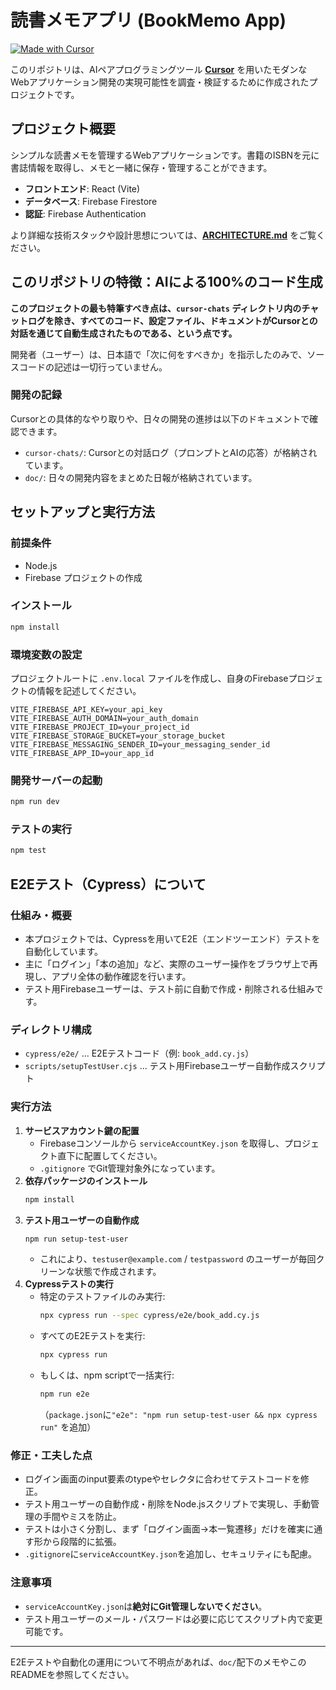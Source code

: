 # 読書メモアプリ (BookMemo App)

[![Made with Cursor](https://img.shields.io/badge/Made%20with-Cursor-blue.svg)](https://cursor.sh)

このリポジトリは、AIペアプログラミングツール **[Cursor](https://cursor.sh)** を用いたモダンなWebアプリケーション開発の実現可能性を調査・検証するために作成されたプロジェクトです。

## プロジェクト概要

シンプルな読書メモを管理するWebアプリケーションです。書籍のISBNを元に書誌情報を取得し、メモと一緒に保存・管理することができます。

*   **フロントエンド**: React (Vite)
*   **データベース**: Firebase Firestore
*   **認証**: Firebase Authentication

より詳細な技術スタックや設計思想については、[**ARCHITECTURE.md**](./ARCHITECTURE.md) をご覧ください。

## このリポジトリの特徴：AIによる100%のコード生成

**このプロジェクトの最も特筆すべき点は、`cursor-chats` ディレクトリ内のチャットログを除き、すべてのコード、設定ファイル、ドキュメントがCursorとの対話を通じて自動生成されたものである、という点です。**

開発者（ユーザー）は、日本語で「次に何をすべきか」を指示したのみで、ソースコードの記述は一切行っていません。

### 開発の記録

Cursorとの具体的なやり取りや、日々の開発の進捗は以下のドキュメントで確認できます。

*   `cursor-chats/`: Cursorとの対話ログ（プロンプトとAIの応答）が格納されています。
*   `doc/`: 日々の開発内容をまとめた日報が格納されています。

## セットアップと実行方法

### 前提条件

*   Node.js
*   Firebase プロジェクトの作成

### インストール

```bash
npm install
```

### 環境変数の設定

プロジェクトルートに `.env.local` ファイルを作成し、自身のFirebaseプロジェクトの情報を記述してください。

```
VITE_FIREBASE_API_KEY=your_api_key
VITE_FIREBASE_AUTH_DOMAIN=your_auth_domain
VITE_FIREBASE_PROJECT_ID=your_project_id
VITE_FIREBASE_STORAGE_BUCKET=your_storage_bucket
VITE_FIREBASE_MESSAGING_SENDER_ID=your_messaging_sender_id
VITE_FIREBASE_APP_ID=your_app_id
```

### 開発サーバーの起動

```bash
npm run dev
```

### テストの実行

```bash
npm test
```

## E2Eテスト（Cypress）について

### 仕組み・概要
- 本プロジェクトでは、Cypressを用いてE2E（エンドツーエンド）テストを自動化しています。
- 主に「ログイン」「本の追加」など、実際のユーザー操作をブラウザ上で再現し、アプリ全体の動作確認を行います。
- テスト用Firebaseユーザーは、テスト前に自動で作成・削除される仕組みです。

### ディレクトリ構成
- `cypress/e2e/` ... E2Eテストコード（例: `book_add.cy.js`）
- `scripts/setupTestUser.cjs` ... テスト用Firebaseユーザー自動作成スクリプト

### 実行方法
1. **サービスアカウント鍵の配置**
   - Firebaseコンソールから `serviceAccountKey.json` を取得し、プロジェクト直下に配置してください。
   - `.gitignore` でGit管理対象外になっています。
2. **依存パッケージのインストール**
   ```bash
   npm install
   ```
3. **テスト用ユーザーの自動作成**
   ```bash
   npm run setup-test-user
   ```
   - これにより、`testuser@example.com` / `testpassword` のユーザーが毎回クリーンな状態で作成されます。
4. **Cypressテストの実行**
   - 特定のテストファイルのみ実行:
     ```bash
     npx cypress run --spec cypress/e2e/book_add.cy.js
     ```
   - すべてのE2Eテストを実行:
     ```bash
     npx cypress run
     ```
   - もしくは、npm scriptで一括実行:
     ```bash
     npm run e2e
     ```
     （`package.json`に`"e2e": "npm run setup-test-user && npx cypress run"` を追加）

### 修正・工夫した点
- ログイン画面のinput要素のtypeやセレクタに合わせてテストコードを修正。
- テスト用ユーザーの自動作成・削除をNode.jsスクリプトで実現し、手動管理の手間やミスを防止。
- テストは小さく分割し、まず「ログイン画面→本一覧遷移」だけを確実に通す形から段階的に拡張。
- `.gitignore`に`serviceAccountKey.json`を追加し、セキュリティにも配慮。

### 注意事項
- `serviceAccountKey.json`は**絶対にGit管理しないでください**。
- テスト用ユーザーのメール・パスワードは必要に応じてスクリプト内で変更可能です。

---

E2Eテストや自動化の運用について不明点があれば、`doc/`配下のメモやこのREADMEを参照してください。
